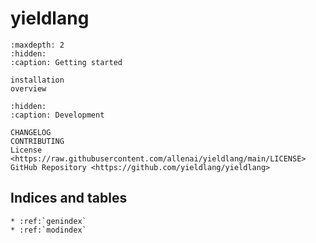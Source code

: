 # **yieldlang**

```{toctree}
:maxdepth: 2
:hidden:
:caption: Getting started

installation
overview
```

```{toctree}
:hidden:
:caption: Development

CHANGELOG
CONTRIBUTING
License <https://raw.githubusercontent.com/allenai/yieldlang/main/LICENSE>
GitHub Repository <https://github.com/yieldlang/yieldlang>
```

## Indices and tables

```{eval-rst}
* :ref:`genindex`
* :ref:`modindex`
```
